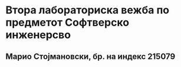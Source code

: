 # Втора лабораториска вежба по предметот  Софтверско инженерсво
## Марио Стојмановски, бр. на индекс 215079


